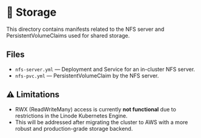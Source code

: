 # 📁 Storage

This directory contains manifests related to the NFS server and PersistentVolumeClaims used for shared storage.

## Files

- `nfs-server.yml` — Deployment and Service for an in-cluster NFS server.
- `nfs-pvc.yml` — PersistentVolumeClaim by the NFS server.

## ⚠️ Limitations

- RWX (ReadWriteMany) access is currently **not functional** due to restrictions in the Linode Kubernetes Engine.
- This will be addressed after migrating the cluster to AWS with a more robust and production-grade storage backend. 
